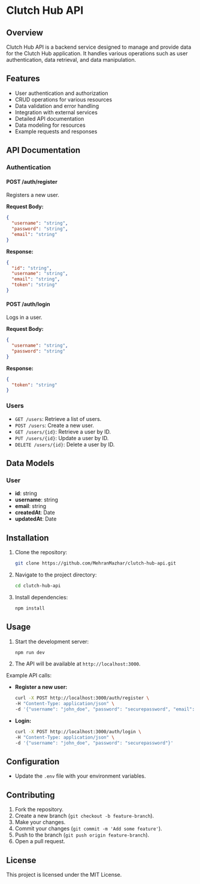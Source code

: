 # Clutch Hub API

## Overview
Clutch Hub API is a backend service designed to manage and provide data for the Clutch Hub application. It handles various operations such as user authentication, data retrieval, and data manipulation.

## Features
- User authentication and authorization
- CRUD operations for various resources
- Data validation and error handling
- Integration with external services
- Detailed API documentation
- Data modeling for resources
- Example requests and responses

## API Documentation

### Authentication

#### POST /auth/register
Registers a new user.

**Request Body:**
```json
{
  "username": "string",
  "password": "string",
  "email": "string"
}
```

**Response:**
```json
{
  "id": "string",
  "username": "string",
  "email": "string",
  "token": "string"
}
```

#### POST /auth/login
Logs in a user.

**Request Body:**
```json
{
  "username": "string",
  "password": "string"
}
```

**Response:**
```json
{
  "token": "string"
}
```

### Users

- `GET /users`: Retrieve a list of users.
- `POST /users`: Create a new user.
- `GET /users/{id}`: Retrieve a user by ID.
- `PUT /users/{id}`: Update a user by ID.
- `DELETE /users/{id}`: Delete a user by ID.

## Data Models

### User
- **id**: string
- **username**: string
- **email**: string
- **createdAt**: Date
- **updatedAt**: Date

## Installation
1. Clone the repository:
    ```bash
    git clone https://github.com/MehranMazhar/clutch-hub-api.git
    ```
2. Navigate to the project directory:
    ```bash
    cd clutch-hub-api
    ```
3. Install dependencies:
    ```bash
    npm install
    ```

## Usage
1. Start the development server:
    ```bash
    npm run dev
    ```
2. The API will be available at `http://localhost:3000`.

Example API calls:
  - **Register a new user:**
    ```bash
    curl -X POST http://localhost:3000/auth/register \
    -H "Content-Type: application/json" \
    -d '{"username": "john_doe", "password": "securepassword", "email": "john@example.com"}'
    ```
  - **Login:**
    ```bash
    curl -X POST http://localhost:3000/auth/login \
    -H "Content-Type: application/json" \
    -d '{"username": "john_doe", "password": "securepassword"}'
    ```

## Configuration
- Update the `.env` file with your environment variables.

## Contributing
1. Fork the repository.
2. Create a new branch (`git checkout -b feature-branch`).
3. Make your changes.
4. Commit your changes (`git commit -m 'Add some feature'`).
5. Push to the branch (`git push origin feature-branch`).
6. Open a pull request.

## License
This project is licensed under the MIT License.